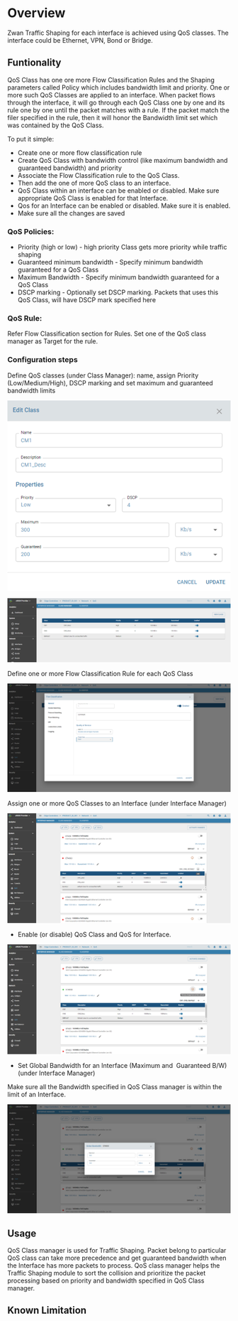 # Overview

Zwan Traffic Shaping for each interface is achieved using QoS classes. The interface could be Ethernet, VPN, Bond or Bridge.

## Funtionality

QoS Class has one ore more Flow Classification Rules and the Shaping parameters called Policy which includes bandwidth limit and priority. One or more such QoS Classes are applied to an interface. When packet flows through the interface, it will go through each QoS Class one by one and its rule one by one until the packet matches with a rule. If the packet match the filer specified in the rule, then it will honor the Bandwidth limit set which was contained by the QoS Class.


To put it simple:
*  Create one or more flow classification rule
*  Create QoS Class with bandwidth control (like maximum bandwidth and guaranteed bandwidth) and priority
*  Associate the Flow Classification rule to the QoS Class.
*  Then add the one of more QoS class to an interface.
*  QoS Class within an interface can be enabled or disabled. Make sure appropriate QoS Class is enabled for that Interface.
*  Qos for an Interface can be enabled or disabled. Make sure it is enabled.
*  Make sure all the changes are saved


### QoS Policies: 

*  Priority (high or low) - high priority Class gets more priority while traffic shaping
*  Guaranteed minimum bandwidth - Specify minimum bandwidth guaranteed for a QoS Class
*  Maximum Bandwidth - Specify minimum bandwidth guaranteed for a QoS Class
*  DSCP marking - Optionally set DSCP marking. Packets that uses this QoS Class, will have DSCP mark specified here

### QoS Rule: 

Refer Flow Classification section for Rules. Set one of the QoS class manager as Target for the rule.


### Configuration steps

Define QoS classes (under Class Manager): name, assign Priority (Low/Medium/High), DSCP marking and set maximum and guaranteed bandwidth limits

![qos](images/qos_addclassmanager.png)

![qos](images/qos_classlist.png)

Define one or more Flow Classification Rule for each QoS Class

![qos](images/qos_rule.png)

Assign one or more QoS Classes to an Interface (under Interface Manager)

![qos](images/qos_classtointerface.png)


* Enable (or disable) QoS Class and QoS for Interface.
 
![qos](images/qos_activate.png)


* Set Global Bandwidth for an Interface (Maximum and  Guaranteed B/W) (under Interface Manager) 

Make sure all the Bandwidth specified in QoS Class manager is within the limit of an Interface.

![qos](images/qos_interfaceglobalbandwidth.png)



## Usage
QoS Class manager is used for Traffic Shaping. Packet belong to particular QoS class can take more precedence and get guaranteed bandwidth when the Interface has more packets to process. QoS class manager helps the Traffic Shaping module to sort the collision and prioritize the packet processing based on priority and bandwidth specified in QoS Class manager.

## Known Limitation


